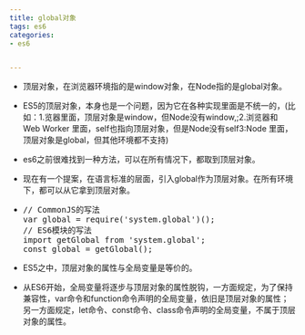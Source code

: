 ```yaml
---
title: global对象
tags: es6
categories: 
- es6


---
```


- 顶层对象，在浏览器环境指的是window对象，在Node指的是global对象。

- ES5的顶层对象，本身也是一个问题，因为它在各种实现里面是不统一的，(比如：1.览器里面，顶层对象是window，但Node没有window,;2.浏览器和 Web Worker 里面，self也指向顶层对象，但是Node没有self3:Node 里面，顶层对象是global，但其他环境都不支持)

- es6之前很难找到一种方法，可以在所有情况下，都取到顶层对象。

- 现在有一个提案，在语言标准的层面，引入global作为顶层对象。在所有环境下，都可以从它拿到顶层对象。

- <pre>
  // CommonJS的写法
  var global = require('system.global')();
  // ES6模块的写法
  import getGlobal from 'system.global';
  const global = getGlobal();
  </pre>

- ES5之中，顶层对象的属性与全局变量是等价的。

- 从ES6开始，全局变量将逐步与顶层对象的属性脱钩，一方面规定，为了保持兼容性，var命令和function命令声明的全局变量，依旧是顶层对象的属性；另一方面规定，let命令、const命令、class命令声明的全局变量，不属于顶层对象的属性。